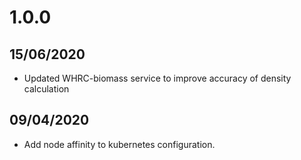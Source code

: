 # 1.0.0

## 15/06/2020

- Updated WHRC-biomass service to improve accuracy of density calculation

## 09/04/2020

- Add node affinity to kubernetes configuration.

